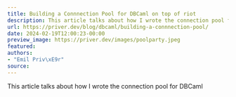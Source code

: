 ```yaml
---
title: Building a Connnection Pool for DBCaml on top of riot
description: This article talks about how I wrote the connection pool for DBCaml
url: https://priver.dev/blog/dbcaml/building-a-connnection-pool/
date: 2024-02-19T12:00:23-00:00
preview_image: https://priver.dev/images/poolparty.jpeg
featured:
authors:
- "Emil Priv\xE9r"
source:
---
```


This article talks about how I wrote the connection pool for DBCaml
